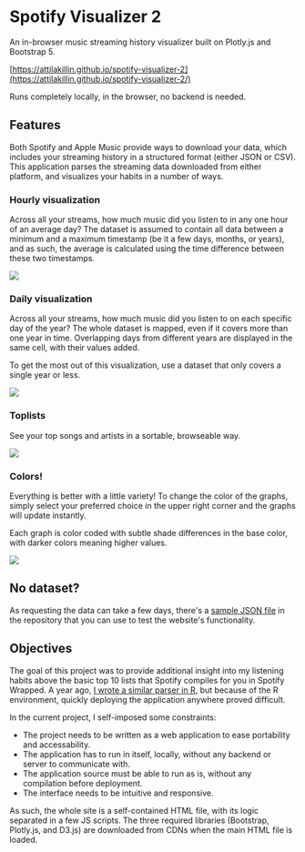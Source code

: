 # Spotify Visualizer 2

An in-browser music streaming history visualizer built on Plotly.js and Bootstrap 5.

[https://attilakillin.github.io/spotify-visualizer-2](https://attilakillin.github.io/spotify-visualizer-2/)

Runs completely locally, in the browser, no backend is needed.

## Features

Both Spotify and Apple Music provide ways to download your data, which includes your streaming history in a structured format
(either JSON or CSV). This application parses the streaming data downloaded from either platform, and visualizes your habits in
a number of ways.

### Hourly visualization

Across all your streams, how much music did you listen to in any one hour of an average day?
The dataset is assumed to contain all data between a minimum and a maximum timestamp
(be it a few days, months, or years), and as such, the average is calculated using the
time difference between these two timestamps.

![](https://user-images.githubusercontent.com/43002846/208313795-2eeacb76-7bf6-4bd9-9584-4afc76984dc8.png)

### Daily visualization

Across all your streams, how much music did you listen to on each specific day of the year?
The whole dataset is mapped, even if it covers more than one year in time. Overlapping days
from different years are displayed in the same cell, with their values added.

To get the most out of this visualization, use a dataset that only covers a single year or less.

![](https://user-images.githubusercontent.com/43002846/208313912-eb0b563f-30d9-4ac1-bf19-89780756f977.png)

### Toplists

See your top songs and artists in a sortable, browseable way.

![](https://user-images.githubusercontent.com/43002846/209368721-17c71b74-fafd-4e53-9d6b-6d076f88186e.png)

### Colors!

Everything is better with a little variety! To change the color of the graphs,
simply select your preferred choice in the upper right corner and the graphs will update instantly.

Each graph is color coded with subtle shade differences in the base color, with darker colors meaning higher values.

![](https://user-images.githubusercontent.com/43002846/208314219-8cbdabfd-96a2-4ea4-8809-eeea15efdea9.png)

## No dataset?

As requesting the data can take a few days, there's a [sample JSON file](data/sample.json) in the repository
that you can use to test the website's functionality.

## Objectives

The goal of this project was to provide additional insight into my listening habits above the basic top 10 lists
that Spotify compiles for you in Spotify Wrapped. A year ago, [I wrote a similar parser in R](https://github.com/attilakillin/spotify-visualizer),
but because of the R environment, quickly deploying the application anywhere proved difficult.

In the current project, I self-imposed some constraints:

* The project needs to be written as a web application to ease portability and accessability.
* The application has to run in itself, locally, without any backend or server to communicate with.
* The application source must be able to run as is, without any compilation before deployment.
* The interface needs to be intuitive and responsive.

As such, the whole site is a self-contained HTML file, with its logic separated in a few JS scripts. The three required libraries
(Bootstrap, Plotly.js, and D3.js) are downloaded from CDNs when the main HTML file is loaded.
